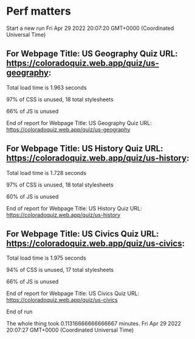 # Perf matters


Start a new run
Fri Apr 29 2022 20:07:20 GMT+0000 (Coordinated Universal Time)








## For Webpage Title: US Geography Quiz URL: https://coloradoquiz.web.app/quiz/us-geography: 


Total load time is 1.963 seconds


97% of CSS is unused, 18 total stylesheets


66% of JS is unused


End of report for Webpage Title: US Geography Quiz URL: https://coloradoquiz.web.app/quiz/us-geography




## For Webpage Title: US History Quiz URL: https://coloradoquiz.web.app/quiz/us-history: 


Total load time is 1.728 seconds


97% of CSS is unused, 18 total stylesheets


60% of JS is unused


End of report for Webpage Title: US History Quiz URL: https://coloradoquiz.web.app/quiz/us-history




## For Webpage Title: US Civics Quiz URL: https://coloradoquiz.web.app/quiz/us-civics: 


Total load time is 1.975 seconds


94% of CSS is unused, 17 total stylesheets


66% of JS is unused


End of report for Webpage Title: US Civics Quiz URL: https://coloradoquiz.web.app/quiz/us-civics


End of run


The whole thing took 0.11316666666666667 minutes.
Fri Apr 29 2022 20:07:27 GMT+0000 (Coordinated Universal Time)




